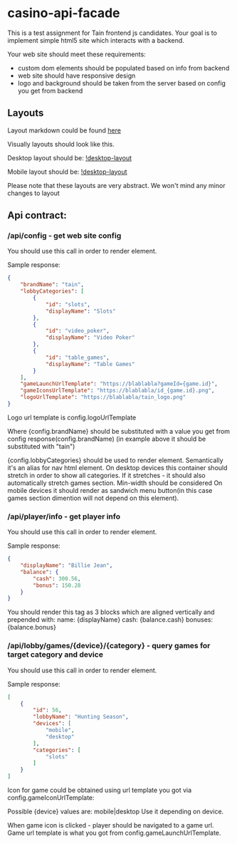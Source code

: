 # casino-api-facade
This is a test assignment for Tain frontend js candidates. 
Your goal is to implement simple html5 site which interacts with a 
backend. 

Your web site should meet these requirements:
- custom dom elements should be populated based on info from backend
- web site should have responsive design
- logo and background should be taken from the server based on config 
you get from backend

## Layouts
Layout markdown could be found [here](https://github.com/arturashyrov/casino-api-facade/blob/master/src/main/resources/static/layout.html)

Visually layouts should look like this.

Desktop layout should be:
[!desktop-layout](https://github.com/arturashyrov/casino-api-facade/blob/master/src/main/resources/static/desktop-layout.png)

Mobile layout should be:
[!desktop-layout](https://github.com/arturashyrov/casino-api-facade/blob/master/src/main/resources/static/mobile-layout.png)

Please note that these layouts are very abstract. We won't mind any minor changes to layout

## Api contract:
### /api/config - get web site config

You should use this call in order to render <logo/> element.

Sample response:
```json
{
    "brandName": "tain",
    "lobbyCategories": [
        {
            "id": "slots",
            "displayName": "Slots"
        },
        {
            "id": "video_poker",
            "displayName": "Video Poker"
        },
        {
            "id": "table_games",
            "displayName": "Table Games"
        }
    ],
    "gameLaunchUrlTemplate": "https://blablabla?gameId={game.id}",
    "gameIconsUrlTemplate": "https://blablabla/id_{game.id}.png",
    "logoUrlTemplate": "https://blablabla/tain_logo.png"
}
```

Logo url template is config.logoUrlTemplate

Where {config.brandName} should be substituted with a value you get from config response(config.brandName)
(in example above it should be substituted with "tain")

{config.lobbyCategories} should be used to render <categories-menu/> element. 
Semantically it's an alias for nav html element.
On desktop devices this container should stretch in order to show all categories. If it stretches - it should also
automatically stretch games section. Min-width should be considered
On mobile devices it should render as sandwich menu button(in this case games section dimention will not depend on this element).

### /api/player/info - get player info

You should use this call in order to render <player-info/> element.

Sample response:

```json
{
    "displayName": "Billie Jean",
    "balance": {
        "cash": 300.56,
        "bonus": 150.28
    }
}
```
You should render this tag as 3 blocks which are aligned vertically and prepended with:
name: {displayName}
cash: {balance.cash}
bonuses: {balance.bonus}

### /api/lobby/games/{device}/{category} - query games for target category and device
You should use this call in order to render <games/> element.

Sample response:

```json
[
    {
        "id": 56,
        "lobbyName": "Hunting Season",
        "devices": [
            "mobile",
            "desktop"
        ],
        "categories": [
            "slots"
        ]
    }
]
```

Icon for game could be obtained using url template you got via config.gameIconUrlTemplate:

Possible {device} values are: mobile|desktop
Use it depending on device.

When game icon is clicked - player should be navigated to a game url.
Game url template is what you got from config.gameLaunchUrlTemplate.